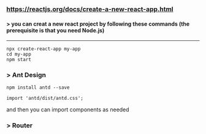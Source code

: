 ### https://reactjs.org/docs/create-a-new-react-app.html

#### > you can creat a new react project by following these commands (the prerequisite is that you need Node.js)

---

```
npx create-react-app my-app
cd my-app
npm start
```

### > Ant Design

```
npm install antd --save
```

```
import 'antd/dist/antd.css';
```

and then you can import components as needed

### > Router

```

```
```

```

```
